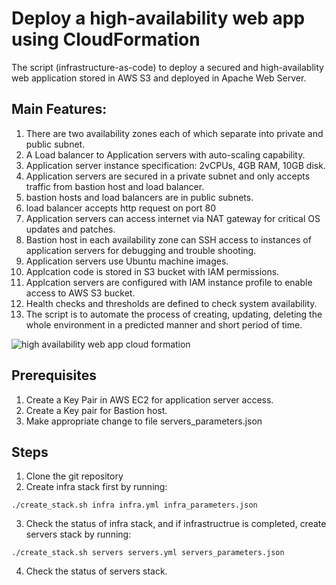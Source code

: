 # Deploy a high-availability web app using CloudFormation

The script (infrastructure-as-code) to deploy a secured and high-availablity web application stored in AWS S3 and deployed in Apache Web Server.

## Main Features:

1. There are two availability zones each of which separate into private and public subnet.
2. A Load balancer to Application servers with auto-scaling capability.
3. Application server instance specification: 2vCPUs, 4GB RAM, 10GB disk.
4. Application servers are secured in a private subnet and only accepts traffic from bastion host and load balancer.
5. bastion hosts and load balancers are in public subnets.
6. load balancer accepts http request on port 80
7. Application servers can access internet via NAT gateway for critical OS updates and patches.
8. Bastion host in each availability zone can SSH access to instances of application servers for debugging and trouble shooting.
9. Application servers use Ubuntu machine images.
10. Applcation code is stored in S3 bucket with IAM permissions.
11. Applcation servers are configured with IAM instance profile to enable access to AWS S3 bucket.
12. Health checks and thresholds are defined to check system availability.
13. The script is to automate the process of creating, updating, deleting the whole environment in a predicted manner and short period of time.

![high availability web app cloud formation](https://user-images.githubusercontent.com/26404683/117610434-f4c42d80-b18b-11eb-9c81-0312934f0a80.png)

## Prerequisites

1. Create a Key Pair in AWS EC2 for application server access.
2. Create a Key pair for Bastion host.
3. Make appropriate change to file servers_parameters.json

## Steps

1. Clone the git repository
2. Create infra stack first by running:

```
./create_stack.sh infra infra.yml infra_parameters.json
```

3. Check the status of infra stack, and if infrastructrue is completed, create servers stack by running:

```
./create_stack.sh servers servers.yml servers_parameters.json
```

4. Check the status of servers stack.
